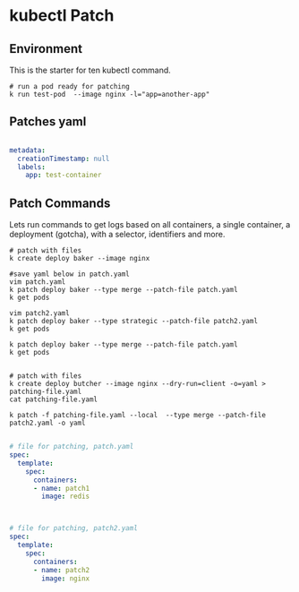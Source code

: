 # kubectl Patch

## Environment

This is the starter for ten kubectl command.

```shell
# run a pod ready for patching
k run test-pod  --image nginx -l="app=another-app" 

```

## Patches yaml

``` yaml

metadata:
  creationTimestamp: null
  labels:
    app: test-container

```

## Patch Commands

Lets run commands to get logs based on all containers, a single container, a deployment (gotcha), with a selector, identifiers and more.

``` shell
# patch with files
k create deploy baker --image nginx

#save yaml below in patch.yaml
vim patch.yaml 
k patch deploy baker --type merge --patch-file patch.yaml 
k get pods 

vim patch2.yaml 
k patch deploy baker --type strategic --patch-file patch2.yaml 
k get pods 

k patch deploy baker --type merge --patch-file patch.yaml 
k get pods 


# patch with files
k create deploy butcher --image nginx --dry-run=client -o=yaml > patching-file.yaml
cat patching-file.yaml

k patch -f patching-file.yaml --local  --type merge --patch-file patch2.yaml -o yaml


```

```YAML
# file for patching, patch.yaml
spec:
  template:
    spec:
      containers:
      - name: patch1
        image: redis



# file for patching, patch2.yaml
spec:
  template:
    spec:
      containers:
      - name: patch2
        image: nginx
```